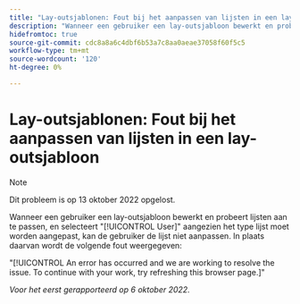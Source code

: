 ```yaml
---
title: "Lay-outsjablonen: Fout bij het aanpassen van lijsten in een lay-outsjabloon."
description: "Wanneer een gebruiker een lay-outsjabloon bewerkt en probeert lijsten aan te passen, en Gebruiker selecteert als type lijst om aan te passen, kan de gebruiker de lijst niet aanpassen. In plaats daarvan zien ze de fout Er is een fout opgetreden en we werken eraan het probleem op te lossen. Vernieuw deze browserpagina om verder te gaan met uw werk."
hidefromtoc: true
source-git-commit: cdc8a8a6c4dbf6b53a7c8aa0aeae37058f60f5c5
workflow-type: tm+mt
source-wordcount: '120'
ht-degree: 0%

---
```



# Lay-outsjablonen: Fout bij het aanpassen van lijsten in een lay-outsjabloon

>[!NOTE]
>
>Dit probleem is op 13 oktober 2022 opgelost.

Wanneer een gebruiker een lay-outsjabloon bewerkt en probeert lijsten aan te passen, en selecteert &quot;[!UICONTROL User]&quot; aangezien het type lijst moet worden aangepast, kan de gebruiker de lijst niet aanpassen. In plaats daarvan wordt de volgende fout weergegeven:

&quot;[!UICONTROL An error has occurred and we are working to resolve the issue. To continue with your work, try refreshing this browser page.]&quot;

_Voor het eerst gerapporteerd op 6 oktober 2022._

